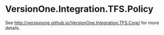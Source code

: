 # VersionOne.Integration.TFS.Policy

See http://versionone.github.io/VersionOne.Integration.TFS.Core/ for more details.
